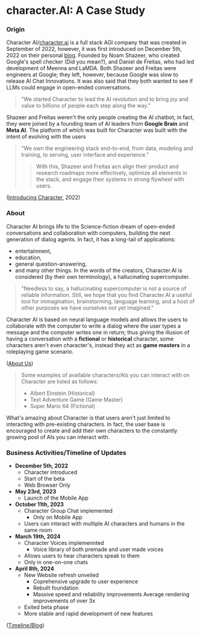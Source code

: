 # character.AI: A Case Study

### Origin
Character AI/[character.ai](https://character.ai) is a full stack AGI company that was created in September of 2022, however, it was first introduced on December 5th, 2022 on their personal [blog](https://blog.character.ai).
Founded by Noam Shazeer, who created Google's spell checker (Did you mean?), and Daniel de Freitas, who had led development of Meenna and LaMDA. Both Shazeer and Freitas were engineers at Google; they left, however, because Google was slow to release AI Chat Innovations. It was also said that they both wanted to see if LLMs could engage in open-ended conversations.

>"We started Character to lead the AI revolution and to bring joy and value to billions of people each step along the way."

Shazeer and Freitas weren't the only people creating the AI chatbot, in fact, they were joined by a founding team of AI leaders from **Google Brain** and **Meta AI**.
The platform of which was built for Character was built with the intent of evolving with the users

>"We own the engineering stack end-to-end, from data, modeling and training, to serving, user interface and experience."
>>With this, Shazeer and Freitas acn align their product and research roadmaps more effectively, optimize all elements in the stack, and engage their systems in strong flywheel with users.

([Introducing Character](https://blog.character.ai/introducing-character/), 2022)

### About
Character AI brings life to the Science-fiction dream of open-ended conversations and collaboration with computers, building the next generation of dialog agents. In fact, it has a long-tail of applications:
- entertainment,
- education,
- general question-answering,
- and many other things.
In the words of the creators, Character.AI is considered (by their own terminology), a hallucinating supercomputer.

>"Needless to say, a hallucinating supercomputer is not a source of reliable information. Still, we hope that you find Character.AI a useful tool for immagination, brainstorming, language learning, and a host of other purposes we have ourselves not yet imagined."

Character AI is based on neural language models and allows the users to collaborate with the computer to write a dialog where the user types a message and the computer writes one in return; thus giving the illusion of having a conversation with a **fictional** or **historical** character, some characters aren't even character's, instead they act as **game masters** in a roleplaying game scenario.

([About Us](https://beta.character.ai/help))

>Some examples of available characters/AIs you can interact with on Character are listed as follows:
>- Albert Einstein (Historical)
>- Text Adventure Game (Game Master)
>- Super Mario 64 (Fictional)

What's amazing about Character is that users aren't just limited to interacting with pre-existing characters. In fact, the user base is encouraged to create and add their own characters to the constantly growing pool of AIs you can interact with.

### Business Activities/Timeline of Updates

- **December 5th, 2022**
    - Character introduced
    - Start of the beta
    - Web Browser Only
- **May 23rd, 2023**
    - Launch of the Mobile App
- **October 11th, 2023**
    - Character Group Chat implemented
        - Only on Mobile App
    - Users can interact with multiple AI characters and humans in the same room
- **March 19th, 2024**
    - Character Voices implemennted
        - Voice library of both premade and user made voices
    - Allows users to hear characters speak to them
    - Only in one-on-one chats
- **April 8th, 2024**
    - New Website refresh unveiled
        - Coprehensive upgrade to user experience
        - Rebuilt foundation
        - Massive speed and reliability improvements
        Average rendering improvements of over 3x
    - Exited beta phase
    - More stable and rapid development of new features
    
([Timeline/Blog](https://blog.character.ai))